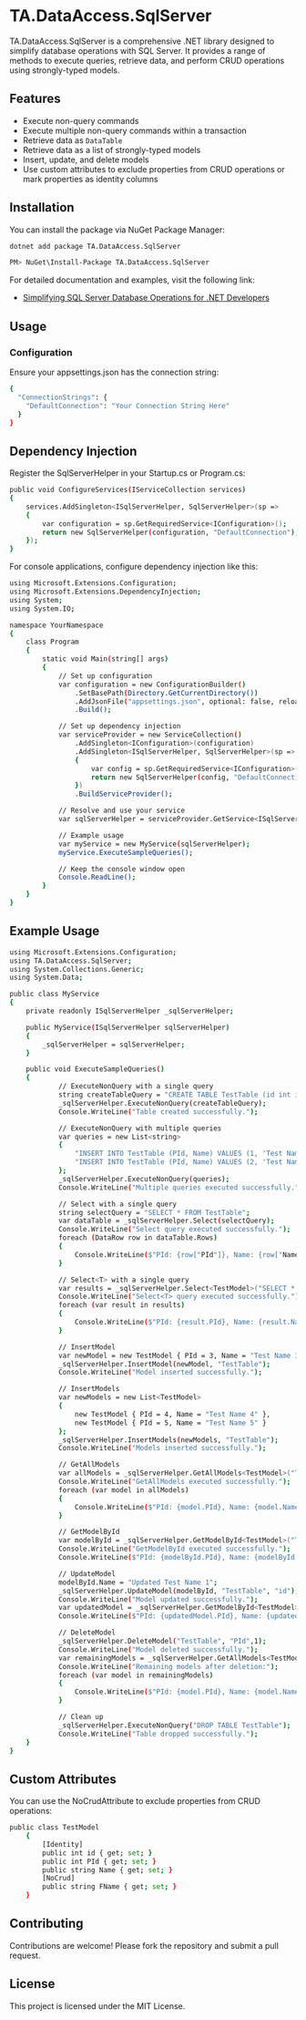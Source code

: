 # TA.DataAccess.SqlServer

TA.DataAccess.SqlServer is a comprehensive .NET library designed to simplify database operations with SQL Server. It provides a range of methods to execute queries, retrieve data, and perform CRUD operations using strongly-typed models.

## Features

- Execute non-query commands
- Execute multiple non-query commands within a transaction
- Retrieve data as `DataTable`
- Retrieve data as a list of strongly-typed models
- Insert, update, and delete models
- Use custom attributes to exclude properties from CRUD operations or mark properties as identity columns

## Installation

You can install the package via NuGet Package Manager:

```sh
dotnet add package TA.DataAccess.SqlServer

PM> NuGet\Install-Package TA.DataAccess.SqlServer
```
For detailed documentation and examples, visit the following link:

- [Simplifying SQL Server Database Operations for .NET Developers](https://touhidalam.com/simplifying-sql-server-database-operations-for-net-developers/)

## Usage
### Configuration
Ensure your appsettings.json has the connection string:

```sh
{
  "ConnectionStrings": {
    "DefaultConnection": "Your Connection String Here"
  }
}

```

## Dependency Injection
Register the SqlServerHelper in your Startup.cs or Program.cs:

```sh
public void ConfigureServices(IServiceCollection services)
{
    services.AddSingleton<ISqlServerHelper, SqlServerHelper>(sp =>
    {
        var configuration = sp.GetRequiredService<IConfiguration>();
        return new SqlServerHelper(configuration, "DefaultConnection");
    });
}

```

For console applications, configure dependency injection like this:

```sh
using Microsoft.Extensions.Configuration;
using Microsoft.Extensions.DependencyInjection;
using System;
using System.IO;

namespace YourNamespace
{
    class Program
    {
        static void Main(string[] args)
        {
            // Set up configuration
            var configuration = new ConfigurationBuilder()
                .SetBasePath(Directory.GetCurrentDirectory())
                .AddJsonFile("appsettings.json", optional: false, reloadOnChange: true)
                .Build();

            // Set up dependency injection
            var serviceProvider = new ServiceCollection()
                .AddSingleton<IConfiguration>(configuration)
                .AddSingleton<ISqlServerHelper, SqlServerHelper>(sp =>
                {
                    var config = sp.GetRequiredService<IConfiguration>();
                    return new SqlServerHelper(config, "DefaultConnection");
                })
                .BuildServiceProvider();

            // Resolve and use your service
            var sqlServerHelper = serviceProvider.GetService<ISqlServerHelper>();

            // Example usage
            var myService = new MyService(sqlServerHelper);
            myService.ExecuteSampleQueries();

            // Keep the console window open
            Console.ReadLine();
        }
    }
}


```

## Example Usage
```sh
using Microsoft.Extensions.Configuration;
using TA.DataAccess.SqlServer;
using System.Collections.Generic;
using System.Data;

public class MyService
{
    private readonly ISqlServerHelper _sqlServerHelper;

    public MyService(ISqlServerHelper sqlServerHelper)
    {
        _sqlServerHelper = sqlServerHelper;
    }

    public void ExecuteSampleQueries()
    {
            // ExecuteNonQuery with a single query
            string createTableQuery = "CREATE TABLE TestTable (id int identity(1,1), PId INT PRIMARY KEY, Name NVARCHAR(50))";
            _sqlServerHelper.ExecuteNonQuery(createTableQuery);
            Console.WriteLine("Table created successfully.");

            // ExecuteNonQuery with multiple queries
            var queries = new List<string>
            {
                "INSERT INTO TestTable (PId, Name) VALUES (1, 'Test Name 1')",
                "INSERT INTO TestTable (PId, Name) VALUES (2, 'Test Name 2')"
            };
            _sqlServerHelper.ExecuteNonQuery(queries);
            Console.WriteLine("Multiple queries executed successfully.");

            // Select with a single query
            string selectQuery = "SELECT * FROM TestTable";
            var dataTable = _sqlServerHelper.Select(selectQuery);
            Console.WriteLine("Select query executed successfully.");
            foreach (DataRow row in dataTable.Rows)
            {
                Console.WriteLine($"PId: {row["PId"]}, Name: {row["Name"]}");
            }

            // Select<T> with a single query
            var results = _sqlServerHelper.Select<TestModel>("SELECT * FROM TestTable");
            Console.WriteLine("Select<T> query executed successfully.");
            foreach (var result in results)
            {
                Console.WriteLine($"PId: {result.PId}, Name: {result.Name}");
            }

            // InsertModel
            var newModel = new TestModel { PId = 3, Name = "Test Name 3" };
            _sqlServerHelper.InsertModel(newModel, "TestTable");
            Console.WriteLine("Model inserted successfully.");

            // InsertModels
            var newModels = new List<TestModel>
            {
                new TestModel { PId = 4, Name = "Test Name 4" },
                new TestModel { PId = 5, Name = "Test Name 5" }
            };
            _sqlServerHelper.InsertModels(newModels, "TestTable");
            Console.WriteLine("Models inserted successfully.");

            // GetAllModels
            var allModels = _sqlServerHelper.GetAllModels<TestModel>("TestTable");
            Console.WriteLine("GetAllModels executed successfully.");
            foreach (var model in allModels)
            {
                Console.WriteLine($"PId: {model.PId}, Name: {model.Name}");
            }

            // GetModelById
            var modelById = _sqlServerHelper.GetModelById<TestModel>("TestTable", "PId", 1);
            Console.WriteLine("GetModelById executed successfully.");
            Console.WriteLine($"PId: {modelById.PId}, Name: {modelById.Name}");

            // UpdateModel
            modelById.Name = "Updated Test Name 1";
            _sqlServerHelper.UpdateModel(modelById, "TestTable", "id");
            Console.WriteLine("Model updated successfully.");
            var updatedModel = _sqlServerHelper.GetModelById<TestModel>("TestTable", "PId", 1);
            Console.WriteLine($"PId: {updatedModel.PId}, Name: {updatedModel.Name}");

            // DeleteModel
            _sqlServerHelper.DeleteModel("TestTable", "PId",1);
            Console.WriteLine("Model deleted successfully.");
            var remainingModels = _sqlServerHelper.GetAllModels<TestModel>("TestTable");
            Console.WriteLine("Remaining models after deletion:");
            foreach (var model in remainingModels)
            {
                Console.WriteLine($"PId: {model.PId}, Name: {model.Name}");
            }

            // Clean up
            _sqlServerHelper.ExecuteNonQuery("DROP TABLE TestTable");
            Console.WriteLine("Table dropped successfully.");
    }
}


```
## Custom Attributes
You can use the NoCrudAttribute to exclude properties from CRUD operations:

```sh
public class TestModel
    {
        [Identity]
        public int id { get; set; }
        public int PId { get; set; }
        public string Name { get; set; }
        [NoCrud]
        public string FName { get; set; }
    }
```

## Contributing
Contributions are welcome! Please fork the repository and submit a pull request.

## License
This project is licensed under the MIT License.
